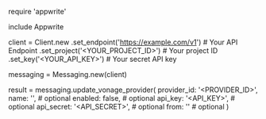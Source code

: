 require 'appwrite'

include Appwrite

client = Client.new
    .set_endpoint('https://example.com/v1') # Your API Endpoint
    .set_project('<YOUR_PROJECT_ID>') # Your project ID
    .set_key('<YOUR_API_KEY>') # Your secret API key

messaging = Messaging.new(client)

result = messaging.update_vonage_provider(
    provider_id: '<PROVIDER_ID>',
    name: '<NAME>', # optional
    enabled: false, # optional
    api_key: '<API_KEY>', # optional
    api_secret: '<API_SECRET>', # optional
    from: '<FROM>' # optional
)
